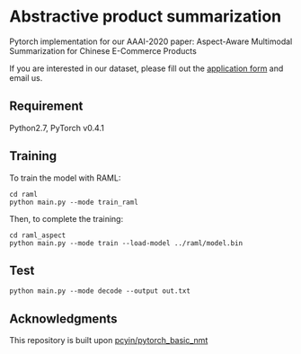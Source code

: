 # Abstractive product summarization

Pytorch implementation for our AAAI-2020 paper: Aspect-Aware Multimodal Summarization for Chinese E-Commerce Products

If you are interested in our dataset, please fill out the [application form](https://github.com/hrlinlp/cepsum/files/8858425/application.form.pdf) and email us.



## Requirement
Python2.7, PyTorch v0.4.1

## Training
To train the model with RAML:
```
cd raml
python main.py --mode train_raml
```

Then, to complete the training:
```
cd raml_aspect
python main.py --mode train --load-model ../raml/model.bin
```

## Test
```
python main.py --mode decode --output out.txt
```

## Acknowledgments
This repository is built upon [pcyin/pytorch_basic_nmt](https://github.com/pcyin/pytorch_basic_nmt)
